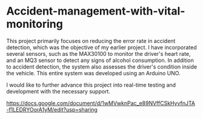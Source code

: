 # Accident-management-with-vital-monitoring

This project primarily focuses on reducing the error rate in accident detection, which was the objective of my earlier project. I have incorporated several sensors, such as the MAX30100 to monitor the driver's heart rate, and an MQ3 sensor to detect any signs of alcohol consumption. In addition to accident detection, the system also assesses the driver's condition inside the vehicle. This entire system was developed using an Arduino UNO.

I would like to further advance this project into real-time testing and development with the necessary support.

https://docs.google.com/document/d/1wMVwknPac_e89NVffCSkHyvfnJTA-f1LEDRYOorA1yM/edit?usp=sharing

